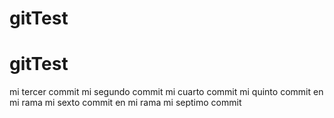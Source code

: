 # gitTest
# gitTest
mi tercer commit 
mi segundo commit
mi cuarto commit
mi quinto commit en mi rama
mi sexto commit en mi rama
mi septimo commit

